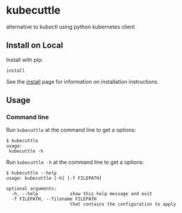# kubecuttle

alternative to kubectl using python kubernetes client



## Install on Local

Install with pip:

```make
install
```

See the [install](install.md) page for information on installation instructions.

## Usage

### Command line

Run `kubecuttle` at the command line to get a options:

```
$ kubecuttle
usage: 
 kubecuttle -h
```

Run `kubecuttle -h` at the command line to get a options:

```
$ kubecuttle --help
usage: kubecuttle [-h] [-f FILEPATH]

optional arguments:
  -h, --help            show this help message and exit
  -f FILEPATH, --filename FILEPATH
                        that contains the configuration to apply
```
